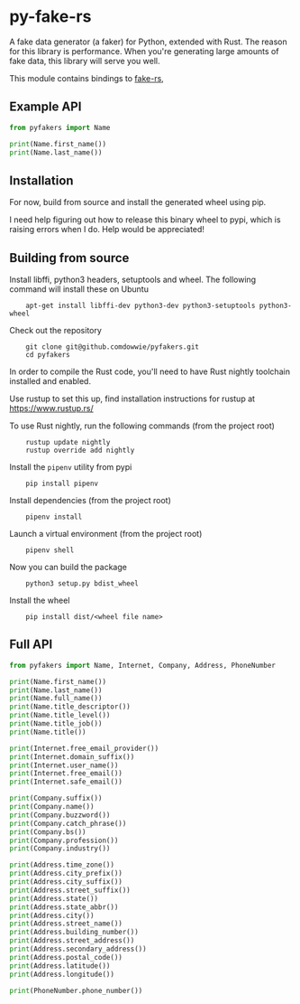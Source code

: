 # py-fake-rs 


A fake data generator (a faker) for Python, extended with Rust.  The reason for
this library is performance.  When you're generating large amounts of fake data,
this library will serve you well.

This module contains bindings to [fake-rs](https://github.com/cksac/fake-rs),


## Example API

```python
from pyfakers import Name

print(Name.first_name())
print(Name.last_name())
```


## Installation

For now, build from source and install the generated wheel using pip. 

I need help figuring out how to release this binary wheel to pypi, 
which is raising errors when I do.  Help would be appreciated!



## Building from source

Install libffi, python3 headers, setuptools and wheel. The following command will install these on Ubuntu

```
    apt-get install libffi-dev python3-dev python3-setuptools python3-wheel
```

Check out the repository

```    
    git clone git@github.comdowwie/pyfakers.git
    cd pyfakers
```

In order to compile the Rust code, you'll need to have Rust nightly toolchain installed and enabled.

Use rustup to set this up, find installation instructions for rustup at https://www.rustup.rs/

To use Rust nightly, run the following commands (from the project root)

```
    rustup update nightly
    rustup override add nightly
```	

Install the ``pipenv`` utility from pypi

```
	pip install pipenv
```	

Install dependencies (from the project root)

```
	pipenv install
```	

Launch a virtual environment (from the project root)

```
	pipenv shell
```

Now you can build the package

```
    python3 setup.py bdist_wheel
```

Install the wheel

```
	pip install dist/<wheel file name>
```

## Full API 

```python
from pyfakers import Name, Internet, Company, Address, PhoneNumber

print(Name.first_name())
print(Name.last_name())
print(Name.full_name())
print(Name.title_descriptor())
print(Name.title_level())
print(Name.title_job())
print(Name.title())

print(Internet.free_email_provider())
print(Internet.domain_suffix())
print(Internet.user_name())
print(Internet.free_email())
print(Internet.safe_email())

print(Company.suffix())
print(Company.name())
print(Company.buzzword())
print(Company.catch_phrase())
print(Company.bs())
print(Company.profession())
print(Company.industry())

print(Address.time_zone())
print(Address.city_prefix())
print(Address.city_suffix())
print(Address.street_suffix())
print(Address.state())
print(Address.state_abbr())
print(Address.city())
print(Address.street_name())
print(Address.building_number())
print(Address.street_address())
print(Address.secondary_address())
print(Address.postal_code())
print(Address.latitude())
print(Address.longitude())

print(PhoneNumber.phone_number())
```
